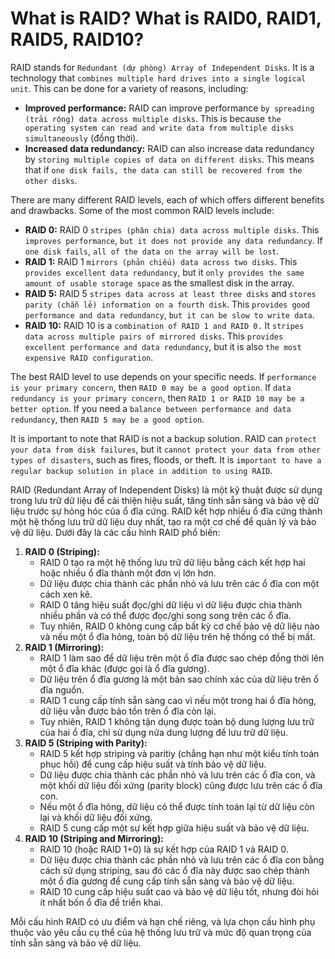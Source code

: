 # What is RAID? What is RAID0, RAID1, RAID5, RAID10?

RAID stands for `Redundant (dự phòng) Array of Independent Disks`. It is a technology that `combines multiple hard drives into a single logical unit`. This can be done for a variety of reasons, including:

- **Improved performance:** RAID can improve performance `by spreading (trải rộng) data across multiple disks`. This is because `the operating system can read and write data from multiple disks simultaneously` (đồng thời).
- **Increased data redundancy:** RAID can also increase data redundancy by `storing multiple copies of data on different disks`. This means that if `one disk fails, the data can still be recovered from the other disks`.

There are many different RAID levels, each of which offers different benefits and drawbacks. Some of the most common RAID levels include:

- **RAID 0:** RAID 0 `stripes (phân chia) data across multiple disks`. This `improves performance`, `but it does not provide any data redundancy`. If `one disk fails`, `all of the data on the array will be lost`.
- **RAID 1:** RAID 1 `mirrors (phản chiếu) data across two disks`. This `provides excellent data redundancy`, but it `only provides the same amount of usable storage space` as the smallest disk in the array.
- **RAID 5:** RAID 5 `stripes data across at least three disks` and `stores parity (chẵn lẻ) information on a fourth disk`. This `provides good performance and data redundancy`, `but it can be slow to write data`.
- **RAID 10:** RAID 10 is a `combination of RAID 1 and RAID 0.` It `stripes data across multiple pairs of mirrored disks`. This `provides excellent performance and data redundancy`, but it is also `the most expensive RAID configuration`.

The best RAID level to use depends on your specific needs. If `performance is your primary concern`, then `RAID 0 may be a good option`. If `data redundancy is your primary concern`, then `RAID 1 or RAID 10 may be a better option`. If you need a `balance between performance and data redundancy`, then `RAID 5 may be a good option`.

It is important to note that RAID is not a backup solution. RAID can `protect your data from disk failures`, but it `cannot protect your data from other types of disasters`, such as fires, floods, or theft. It is `important to have a regular backup solution in place in addition to using RAID`.

RAID (Redundant Array of Independent Disks) là một kỹ thuật được sử dụng trong lưu trữ dữ liệu để cải thiện hiệu suất, tăng tính sẵn sàng và bảo vệ dữ liệu trước sự hỏng hóc của ổ đĩa cứng. RAID kết hợp nhiều ổ đĩa cứng thành một hệ thống lưu trữ dữ liệu duy nhất, tạo ra một cơ chế để quản lý và bảo vệ dữ liệu. Dưới đây là các cấu hình RAID phổ biến:

1. **RAID 0 (Striping):**
    - RAID 0 tạo ra một hệ thống lưu trữ dữ liệu bằng cách kết hợp hai hoặc nhiều ổ đĩa thành một đơn vị lớn hơn.
    - Dữ liệu được chia thành các phần nhỏ và lưu trên các ổ đĩa con một cách xen kẽ.
    - RAID 0 tăng hiệu suất đọc/ghi dữ liệu vì dữ liệu được chia thành nhiều phần và có thể được đọc/ghi song song trên các ổ đĩa.
    - Tuy nhiên, RAID 0 không cung cấp bất kỳ cơ chế bảo vệ dữ liệu nào và nếu một ổ đĩa hỏng, toàn bộ dữ liệu trên hệ thống có thể bị mất.
2. **RAID 1 (Mirroring):**
    - RAID 1 làm sao để dữ liệu trên một ổ đĩa được sao chép đồng thời lên một ổ đĩa khác (được gọi là ổ đĩa gương).
    - Dữ liệu trên ổ đĩa gương là một bản sao chính xác của dữ liệu trên ổ đĩa nguồn.
    - RAID 1 cung cấp tính sẵn sàng cao vì nếu một trong hai ổ đĩa hỏng, dữ liệu vẫn được bảo tồn trên ổ đĩa còn lại.
    - Tuy nhiên, RAID 1 không tận dụng được toàn bộ dung lượng lưu trữ của hai ổ đĩa, chỉ sử dụng nửa dung lượng để lưu trữ dữ liệu.
3. **RAID 5 (Striping with Parity):**
    - RAID 5 kết hợp striping và paritiy (chẳng hạn như một kiểu tính toán phục hồi) để cung cấp hiệu suất và tính bảo vệ dữ liệu.
    - Dữ liệu được chia thành các phần nhỏ và lưu trên các ổ đĩa con, và một khối dữ liệu đối xứng (parity block) cũng được lưu trên các ổ đĩa con.
    - Nếu một ổ đĩa hỏng, dữ liệu có thể được tính toán lại từ dữ liệu còn lại và khối dữ liệu đối xứng.
    - RAID 5 cung cấp một sự kết hợp giữa hiệu suất và bảo vệ dữ liệu.
4. **RAID 10 (Striping and Mirroring):**
    - RAID 10 (hoặc RAID 1+0) là sự kết hợp của RAID 1 và RAID 0.
    - Dữ liệu được chia thành các phần nhỏ và lưu trên các ổ đĩa con bằng cách sử dụng striping, sau đó các ổ đĩa này được sao chép thành một ổ đĩa gương để cung cấp tính sẵn sàng và bảo vệ dữ liệu.
    - RAID 10 cung cấp hiệu suất cao và bảo vệ dữ liệu tốt, nhưng đòi hỏi ít nhất bốn ổ đĩa để triển khai.

Mỗi cấu hình RAID có ưu điểm và hạn chế riêng, và lựa chọn cấu hình phụ thuộc vào yêu cầu cụ thể của hệ thống lưu trữ và mức độ quan trọng của tính sẵn sàng và bảo vệ dữ liệu.